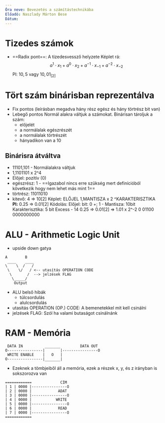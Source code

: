 ```yaml
---
Óra neve: Bevezetés a számítástechnikába
Előadó: Naszlady Márton Bese
Dátum:
---
```

# Tizedes számok
- ==Radix pont==: A tizedesvessző helyzete
Képlet rá: 
$$a^1\cdot x_1 + a^0\cdot x_2+a^{-1}\cdot x_{-1}+a^{-2}\cdot x_{-2}$$
Pl: $10,5$ vagy $10,01_{[2]}$
# Tört szám binárisban reprezentálva
- Fix pontos (leírásban megadva hány rész egész és hány törtrész bit van)
- Lebegő pontos
	Normál alakra váltjuk a számokat.
	Binárisan tároljuk a szám:
	- előjelét
	- a normálalak egészrészét
	- a normálalak törtrészét
	- hányadikon van a 10

## Binárisra átváltva
- 11101,101 - Normálalakra váltjuk
- 1,1101101 x 2^4
- Előjel: pozitív (0)
- egészrész: 1 - ==Igazabol nincs erre szükség mert definícióból következik hogy nem lehet más mint 1==
- törtrész: 11011010
- kitevő: 4 => 10\[2]
Képlet: ELŐJEL 1,MANTISZA x 2 \^KARAKTERISZTIKA
	__Pl:__
	0.25 => 0.01\[2]
	Kódolás:
	Előjel: bit: 0 +; 1 -
	Mantisza: 10bit
	Karakterisztika: 5 bit Excess - 14
	0.25 => 0.01\[2] => 1.01 x 2^-2
	0 01100 0000000000

# ALU - Arithmetic Logic Unit
- upside down gatya
```
A        B
 ____    ____
\    \  /   /
 \    \/   / <-- utasítás OPERATION CODE
  \       /  --> jelzések FLAG
   \_____/
    Output
```
- ALU belső hibák
	- túlcsordulás
	- alulcsordulás
- utasítás OPERATION (OP.) CODE: A bemenetekkel mit kell csinálni
- jelzések FLAG: Szól ha valami butaságot csinálnánk

# RAM - Memória
```
 DATA IN          _______         DATA OUT
O----------------|       |----------------O
 WRITE ENABLE    |   O   |
O----------------|_______|
```
- Ezeknek a tömbjeiből áll a memória, ezek a részek x, y, és z irányban is sokszorozva van
```
============             CÍM
| 1 | 0000 |----------------O
| 2 | 0000 |            ADAT
| 3 | 0000 |----------------O
| 4 | 0000 |           WRITE
| 5 | 0000 |----------------O
| 6 | 0000 |            READ
| 7 | 0000 |----------------O
============
```